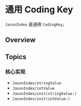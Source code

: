# 通用 Coding Key

``JasonIndex`` 是通用 `CodingKey`。

## Overview

<!-- TODO -->

## Topics

### 核心实现

- ``JasonIndex/stringValue``
- ``JasonIndex/intValue``
- ``JasonIndex/init(stringValue:)``
- ``JasonIndex/init(intValue:)``

